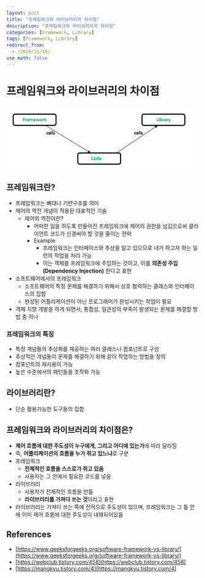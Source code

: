```yaml
---
layout: post
title: "프레임워크와 라이브러리의 차이점"
description: "프레임워크와 라이브러리의 차이점"
categories: [Framework, Library]
tags: [Framework, Library]
redirect_from:
  - /2019/11/19/
use_math: false
---
```


# 프레임워크와 라이브러리의 차이점

<img src="/assets/images/posts/2019-11-19-framework-vs-library/framework-vs-library.png">

## 프레임워크란?

- 프레임워크는 뼈대나 기반구조를 의미
- 제어의 역전 개념이 적용된 대표적인 기술
  - 제어의 역전이란?
    - 어떠한 일을 하도록 만들어진 프레임워크에 제어의 권한을 넘김으로써 클라이언트 코드가 신경써야 할 것을 줄이는 전략
    - Example
      - 프레임워크는 인터페이스와 추상을 알고 있으므로 내가 하고자 하는 일련의 작업을 처리 가능
      - 이는 객체를 프레임워크에 주입하는 것이고, 이를 <strong>의존성 주입 (Dependency Injection)</strong> 한다고 표현
- 소프트웨어에서의 프레임워크
  - 소프트웨어의 특정 문제를 해결하기 위해서 상호 협력하는 클래스와 인터페이스의 집합
  - 완성된 어플리케이션이 아닌 프로그래머가 완성시키는 작업이 필요
- 객체 지향 개발을 하게 되면서, 통합성, 일관성의 부족이 발생되는 문제를 해결할 방법 중 하나

### 프레임워크의 특징

- 특정 개념들의 추상화를 제공하는 여러 클래스나 컴포넌트로 구성
- 추상적인 개념들이 문제를 해결하기 위해 같이 작업하는 방법을 정의
- 컴포넌트의 재사용이 가능
- 높은 수준에서의 패턴들을 조작화 가능

## 라이브러리란?

- 단순 활용가능한 도구들의 집합

## 프레임워크와 라이브러리의 차이점은?

- <strong>제어 흐름에 대한 주도성이 누구에게, 그리고 어디에 있는가</strong>에 따라 달라짐
- 즉, <strong>어플리케이션의 흐름을 누가 쥐고 있느냐</strong>로 구분
- 프레임워크
  - <strong>전체적인 흐름을 스스로가 쥐고 있음</strong>
  - 사용자는 그 안에서 필요한 코드를 넣음
- 라이브러리
  - 사용자가 전체적인 흐름을 만듦
  - <strong>라이브러리를 가져다 쓰는 것</strong>이라고 표현
- 라이브러리는 가져다 쓰는 쪽에 전적으로 주도성이 있으며, 프레임워크는 그 틀 안에 이미 제어 흐름에 대한 주도성이 내재되어있음

## References

- [https://www.geeksforgeeks.org/software-framework-vs-library/](https://www.geeksforgeeks.org/software-framework-vs-library/)
- [https://webclub.tistory.com/458](https://webclub.tistory.com/458)
- [https://mangkyu.tistory.com/4](https://mangkyu.tistory.com/4)
